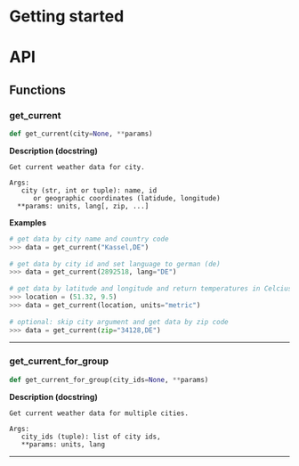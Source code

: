 # Getting started
# API
## Functions
### get_current
```Python
def get_current(city=None, **params)
```
**Description (docstring)**
```
Get current weather data for city.
	
Args:
   city (str, int or tuple): name, id
      or geographic coordinates (latidude, longitude)
  **params: units, lang[, zip, ...]
```

**Examples**
```Python
# get data by city name and country code
>>> data = get_current("Kassel,DE")
	
# get data by city id and set language to german (de)
>>> data = get_current(2892518, lang="DE")
	
# get data by latitude and longitude and return temperatures in Celcius
>>> location = (51.32, 9.5)
>>> data = get_current(location, units="metric")
	
# optional: skip city argument and get data by zip code
>>> data = get_current(zip="34128,DE") 
```

---
### get_current_for_group
```Python
def get_current_for_group(city_ids=None, **params)
```
**Description (docstring)**
```
Get current weather data for multiple cities.
	
Args:
   city_ids (tuple): list of city ids,
   **params: units, lang
```

---

